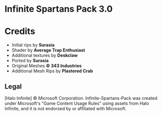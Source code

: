# Infinite Spartans Pack 3.0

# Credits
- Initial rips by **Surasia**
- Shader by **Average Trap Enthusiast**
- Additional textures by **Deskclaw**
- Ported by **Surasia**
- Original Meshes **© 343 Industries**
- Additional Mesh Rips by **Plastered Crab**

## Legal
[Halo Infinite] © Microsoft Corporation. Infinite-Spartans-Pack was created under Microsoft's "Game Content Usage Rules" using assets from Halo Infinite, and it is not endorsed by or affiliated with Microsoft.
